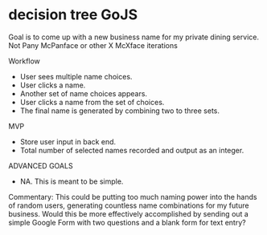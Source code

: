 # decision tree GoJS
Goal is to come up with a new business name for my private dining service. Not Pany McPanface or other X McXface iterations

Workflow
- User sees multiple name choices.
- User clicks a name.
- Another set of name choices appears.
- User clicks a name from the set of choices.
- The final name is generated by combining two to three sets.

MVP
- Store user input in back end.
- Total number of selected names recorded and output as an integer.

ADVANCED GOALS
- NA. This is meant to be simple.

Commentary:
This could be putting too much naming power into the hands of random users, generating countless name combinations for my future business. Would this be more effectively accomplished by sending out a simple Google Form with two questions and a blank form for text entry?
